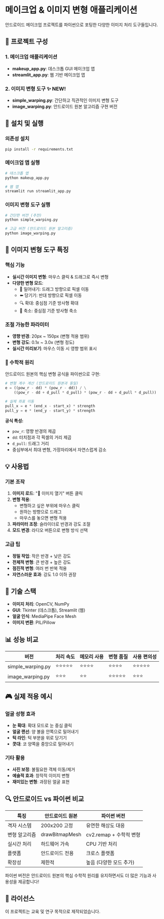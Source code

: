 # 메이크업 & 이미지 변형 애플리케이션

안드로이드 메이크업 프로젝트를 파이썬으로 포팅한 다양한 이미지 처리 도구들입니다.

## 🎨 프로젝트 구성

### 1. 메이크업 애플리케이션

- **makeup_app.py**: 데스크톱 GUI 메이크업 앱
- **streamlit_app.py**: 웹 기반 메이크업 앱

### 2. 이미지 변형 도구 ✨ NEW!

- **simple_warping.py**: 간단하고 직관적인 이미지 변형 도구
- **image_warping.py**: 안드로이드 원본 알고리즘 구현 버전

## 🚀 설치 및 실행

### 의존성 설치

```bash
pip install -r requirements.txt
```

### 메이크업 앱 실행

```bash
# 데스크톱 앱
python makeup_app.py

# 웹 앱
streamlit run streamlit_app.py
```

### 이미지 변형 도구 실행

```bash
# 간단한 버전 (추천)
python simple_warping.py

# 고급 버전 (안드로이드 원본 알고리즘)
python image_warping.py
```

## 🎯 이미지 변형 도구 특징

### 핵심 기능

- **실시간 이미지 변형**: 마우스 클릭 & 드래그로 즉시 변형
- **다양한 변형 모드**:
  - 🔄 밀어내기: 드래그 방향으로 픽셀 이동
  - ⬅️ 당기기: 반대 방향으로 픽셀 이동
  - 🔍 확대: 중심점 기준 방사형 확대
  - 🔎 축소: 중심점 기준 방사형 축소

### 조절 가능한 파라미터

- **영향 반경**: 20px ~ 150px (변형 적용 범위)
- **변형 강도**: 0.1x ~ 3.0x (변형 정도)
- **실시간 미리보기**: 마우스 이동 시 영향 범위 표시

### 🧮 수학적 원리

안드로이드 원본의 핵심 변형 공식을 파이썬으로 구현:

```python
# 변형 계수 계산 (안드로이드 원본과 동일)
e = ((pow_r - dd) * (pow_r - dd)) / \
    ((pow_r - dd + d_pull * d_pull) * (pow_r - dd + d_pull * d_pull))

# 실제 좌표 이동
pull_x = e * (end_x - start_x) * strength
pull_y = e * (end_y - start_y) * strength
```

**공식 특성:**

- `pow_r`: 영향 반경의 제곱
- `dd`: 터치점과 각 픽셀의 거리 제곱
- `d_pull`: 드래그 거리
- 중심부에서 최대 변형, 가장자리에서 자연스럽게 감소

## 💡 사용법

### 기본 조작

1. **이미지 로드**: "📁 이미지 열기" 버튼 클릭
2. **변형 적용**:
   - 변형하고 싶은 부위에 마우스 클릭
   - 원하는 방향으로 드래그
   - 마우스를 놓으면 변형 적용
3. **파라미터 조정**: 슬라이더로 반경과 강도 조절
4. **모드 변경**: 라디오 버튼으로 변형 방식 선택

### 고급 팁

- **정밀 작업**: 작은 반경 + 낮은 강도
- **전체적 변형**: 큰 반경 + 높은 강도
- **점진적 변형**: 여러 번 반복 적용
- **자연스러운 효과**: 강도 1.0 이하 권장

## 🔧 기술 스택

- **이미지 처리**: OpenCV, NumPy
- **GUI**: Tkinter (데스크톱), Streamlit (웹)
- **얼굴 인식**: MediaPipe Face Mesh
- **이미지 변환**: PIL/Pillow

## 📊 성능 비교

| 버전              | 처리 속도  | 메모리 사용 | 변형 품질  | 사용 편의성 |
| ----------------- | ---------- | ----------- | ---------- | ----------- |
| simple_warping.py | ⭐⭐⭐⭐⭐ | ⭐⭐⭐⭐    | ⭐⭐⭐⭐   | ⭐⭐⭐⭐⭐  |
| image_warping.py  | ⭐⭐⭐     | ⭐⭐        | ⭐⭐⭐⭐⭐ | ⭐⭐⭐      |

## 🎮 실제 적용 예시

### 얼굴 성형 효과

- **눈 확대**: 확대 모드로 눈 중심 클릭
- **얼굴 랜선**: 양 볼을 안쪽으로 밀어내기
- **턱 라인**: 턱 부분을 위로 당기기
- **콧대**: 코 양쪽을 중앙으로 밀어내기

### 기타 활용

- **사진 보정**: 불필요한 객체 이동/제거
- **예술적 효과**: 창작적 이미지 변형
- **재미있는 변형**: 과장된 얼굴 표현

## 🔍 안드로이드 vs 파이썬 비교

| 특징          | 안드로이드 원본 | 파이썬 버전             |
| ------------- | --------------- | ----------------------- |
| 격자 시스템   | 200x200 고정    | 유연한 해상도 대응      |
| 변형 알고리즘 | drawBitmapMesh  | cv2.remap + 수학적 변형 |
| 실시간 처리   | 하드웨어 가속   | CPU 기반 처리           |
| 플랫폼        | 안드로이드 전용 | 크로스 플랫폼           |
| 확장성        | 제한적          | 높음 (다양한 모드 추가) |

파이썬 버전은 안드로이드 원본의 핵심 수학적 원리를 유지하면서도 더 많은 기능과 사용성을 제공합니다!

## 📝 라이선스

이 프로젝트는 교육 및 연구 목적으로 제작되었습니다.
